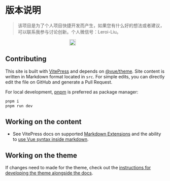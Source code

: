 # 版本说明

> 该项目是为了个人项目快捷开发而产生，如果您有什么好的想法或者建议，可以联系我参与讨论创新。个人微信号：Leroi-Liu。
<div style="width: 100%;display: flex;flex-direction:column;align-items: center;justify-content: center">
  <img decoding="async" src="/wechat.jpg" width="20%">
</div>


## Contributing

This site is built with [VitePress](https://github.com/vuejs/vitepress) and depends on [@vue/theme](https://github.com/vuejs/vue-theme). Site content is written in Markdown format located in `src`. For simple edits, you can directly edit the file on GitHub and generate a Pull Request.

For local development, [pnpm](https://pnpm.io/) is preferred as package manager:

```bash
pnpm i
pnpm run dev
```

## Working on the content

- See VitePress docs on supported [Markdown Extensions](https://vitepress.vuejs.org/guide/markdown.html) and the ability to [use Vue syntax inside markdown](https://vitepress.vuejs.org/guide/using-vue.html).

## Working on the theme

If changes need to made for the theme, check out the [instructions for developing the theme alongside the docs](https://github.com/vuejs/vue-theme#developing-with-real-content).
